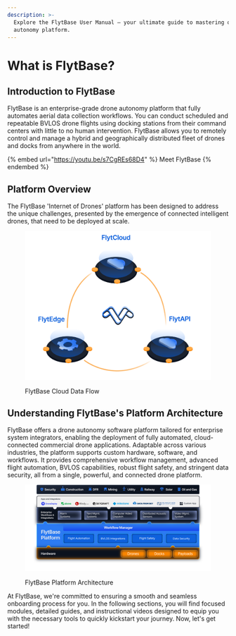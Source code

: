 ```yaml
---
description: >-
  Explore the FlytBase User Manual – your ultimate guide to mastering our drone
  autonomy platform.
---
```


# What is FlytBase?

## Introduction to FlytBase

FlytBase is an enterprise-grade drone autonomy platform that fully automates aerial data collection workflows. You can conduct scheduled and repeatable BVLOS drone flights using docking stations from their command centers with little to no human intervention. FlytBase allows you to remotely control and manage a hybrid and geographically distributed fleet of drones and docks from anywhere in the world.

{% embed url="https://youtu.be/s7CgREs68D4" %}
Meet FlytBase
{% endembed %}

## Platform Overview

The FlytBase 'Internet of Drones' platform has been designed to address the unique challenges, presented by the emergence of connected intelligent drones, that need to be deployed at scale.

<figure><img src=".gitbook/assets/image (118).png" alt=""><figcaption><p>FlytBase Cloud Data Flow</p></figcaption></figure>

## Understanding FlytBase's Platform Architecture

FlytBase offers a drone autonomy software platform tailored for enterprise system integrators, enabling the deployment of fully automated, cloud-connected commercial drone applications. Adaptable across various industries, the platform supports custom hardware, software, and workflows. It provides comprehensive workflow management, advanced flight automation, BVLOS capabilities, robust flight safety, and stringent data security, all from a single, powerful, and connected drone platform.

<figure><img src=".gitbook/assets/FB Architecture Diagram-Black.png" alt=""><figcaption><p>FlytBase Platform Architecture</p></figcaption></figure>

At FlytBase, we're committed to ensuring a smooth and seamless onboarding process for you. In the following sections, you will find focused modules, detailed guides, and instructional videos designed to equip you with the necessary tools to quickly kickstart your journey. Now, let's get started!
